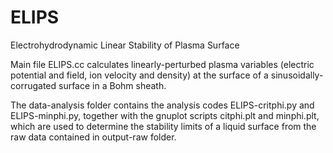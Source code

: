 # ELIPS
Electrohydrodynamic Linear Stability of Plasma Surface

Main file ELIPS.cc calculates linearly-perturbed plasma variables (electric potential and field, ion velocity and density) at the surface of a sinusoidally-corrugated surface in a Bohm sheath.

The data-analysis folder contains the analysis codes ELIPS-critphi.py and ELIPS-minphi.py, together with the gnuplot scripts citphi.plt and minphi.plt, which are used to determine the stability limits of a liquid surface from the raw data contained in output-raw folder.
